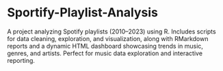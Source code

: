 # Sportify-Playlist-Analysis
A project analyzing Spotify playlists (2010–2023) using R. Includes scripts for data cleaning, exploration, and visualization, along with RMarkdown reports and a dynamic HTML dashboard showcasing trends in music, genres, and artists. Perfect for music data exploration and interactive reporting.
